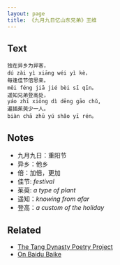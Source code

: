 ```yaml
---
layout: page
title: 《九月九日忆山东兄弟》王维
---
```


## Text

```
独在异乡为异客，
dú zài yì xiāng wéi yì kè，
每逢佳节倍思亲。
měi féng jiā jié bèi sī qīn。
遥知兄弟登高处，
yáo zhī xiōng dì dēng gāo chǔ,
遍插茱萸少一人。
biàn chā zhū yú shǎo yī rén。
```

## Notes

* 九月九日：重阳节
* 异乡：他乡
* 倍：加倍，更加
* 佳节: *festival*
* 茱萸: *a type of plant*
* 遥知：*knowing from afar*
* 登高：*a custom of the holiday*

## Related

* [The Tang Dynasty Poetry Project](../../tang-dynasty-poetry-project)
* [On Baidu Baike](https://baike.baidu.com/item/%E4%B9%9D%E6%9C%88%E4%B9%9D%E6%97%A5%E5%BF%86%E5%B1%B1%E4%B8%9C%E5%85%84%E5%BC%9F)
